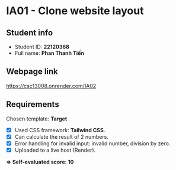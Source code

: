 # IA01 - Clone website layout

## Student info

- Student ID: **22120368**
- Full name: **Phan Thanh Tiến**

## Webpage link

https://csc13008.onrender.com/IA02

## Requirements

Chosen template: **Target**

- [x] Used CSS framework: **Tailwind CSS**.
- [x] Can calculate the result of 2 numbers.
- [x] Error handling for invalid input: invalid number, division by zero.
- [x] Uploaded to a live host (Render).

**=> Self-evaluated score: 10**
